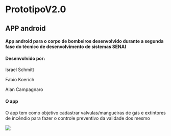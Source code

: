 # PrototipoV2.0

<h2>APP android</h2>

<h4>App android para o corpo de bombeiros desenvolvido durante a segunda fase do técnico de desenvolvimento de sistemas SENAI </h4>

<h4>Desenvolvido por:</h4>
<p>Israel Schmitt</p>
<p>Fabio Koerich</p>
<p>Alan Campagnaro</p>


<h4>O app</h4>
<p>O app tem como objetivo cadastrar valvulas/mangueiras de gás e extintores de incêndio para fazer o controle preventivo da validade dos mesmo</p>

<img src="https://i.imgur.com/4fkKnap.jpg">
                                                   
                                                  
